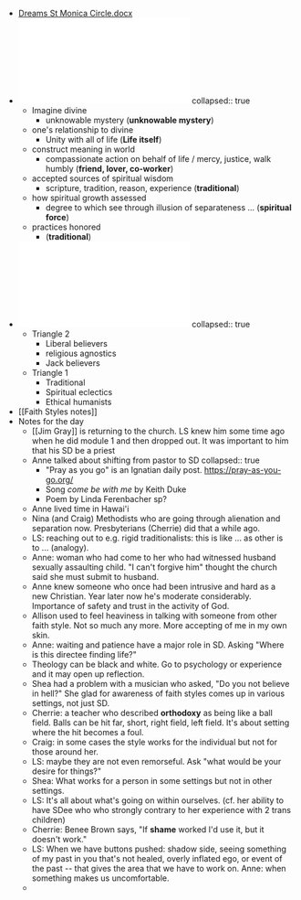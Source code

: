 - [Dreams St Monica Circle.docx](../assets/Dreams_St_Monica_Circle_1738800251457_0.docx)
- ![Faith Styles Test - Jan 30 2025 - 2-12 PM.pdf](../assets/Faith_Styles_Test_-_Jan_30_2025_-_2-12_PM_1738800286358_0.pdf)
  collapsed:: true
	- Imagine divine
		- unknowable mystery (**unknowable mystery**)
	- one's relationship to divine
		- Unity with all of life (**Life itself**)
	- construct meaning in world
		- compassionate action on behalf of life / mercy, justice, walk humbly (**friend, lover, co-worker**)
	- accepted sources of spiritual wisdom
		- scripture, tradition, reason, experience (**traditional**)
	- how spiritual growth assessed
		- degree to which see through illusion of separateness ... (**spiritual force**)
	- practices honored
		- (**traditional**)
- ![Faith Styles Chart - Jan 30 2025 - 2-19 PM.pdf](../assets/Faith_Styles_Chart_-_Jan_30_2025_-_2-19_PM_1738800264316_0.pdf)
  collapsed:: true
	- Triangle 2
		- Liberal believers
		- religious agnostics
		- Jack believers
	- Triangle 1
		- Traditional
		- Spiritual eclectics
		- Ethical humanists
- [[Faith Styles notes]]
- Notes for the day
	- [[Jim Gray]] is returning to the church. LS knew him some time ago when he did module 1 and then dropped out. It was important to him that his SD be a priest
	- Anne talked about shifting from pastor to SD
	  collapsed:: true
		- "Pray as you go" is an Ignatian daily post. https://pray-as-you-go.org/
		- Song *come be with me* by Keith Duke
		- Poem by Linda Ferenbacher sp?
	- Anne lived time in Hawai'i
	- Nina (and Craig) Methodists who are going through alienation and separation now. Presbyterians (Cherrie) did that a while ago.
	- LS: reaching out to e.g. rigid traditionalists: this is like ... as other is to ... (analogy).
	- Anne: woman who had come to her who had witnessed husband sexually assaulting child. "I can't forgive him" thought the church said she must submit to husband.
	- Anne knew someone who once had been intrusive and hard as a new Christian. Year later now he's moderate considerably. Importance of safety and trust in the activity of God.
	- Allison used to feel heaviness in talking with someone from other faith style. Not so much any more. More accepting of me in my own skin.
	- Anne: waiting and patience have a major role in SD. Asking "Where is this directee finding life?"
	- Theology can be  black and white. Go to psychology or experience and it may open up reflection.
	- Shea had a problem with a musician who asked, "Do you not believe in hell?" She glad for awareness of faith styles comes up in various settings, not just SD.
	- Cherrie: a teacher who described **orthodoxy** as being like a ball field. Balls can be hit far, short, right field, left field. It's about setting where the hit becomes a foul.
	- Craig: in some cases the style works for the individual but not for those around her.
	- LS: maybe they are not even remorseful. Ask "what would be your desire for things?"
	- Shea: What works for a person in some settings but not in other settings.
	- LS: It's all about what's going on within ourselves. (cf. her ability to have SDee who who strongly contrary to her experience with 2 trans children)
	- Cherrie: Benee Brown says, "If **shame** worked I'd use it, but it doesn't work."
	- LS: When we have buttons pushed: shadow side, seeing something of my past in you that's not healed, overly inflated ego, or event of the past  -- that gives the area that we have to work on. Anne: when something makes us uncomfortable.
	-